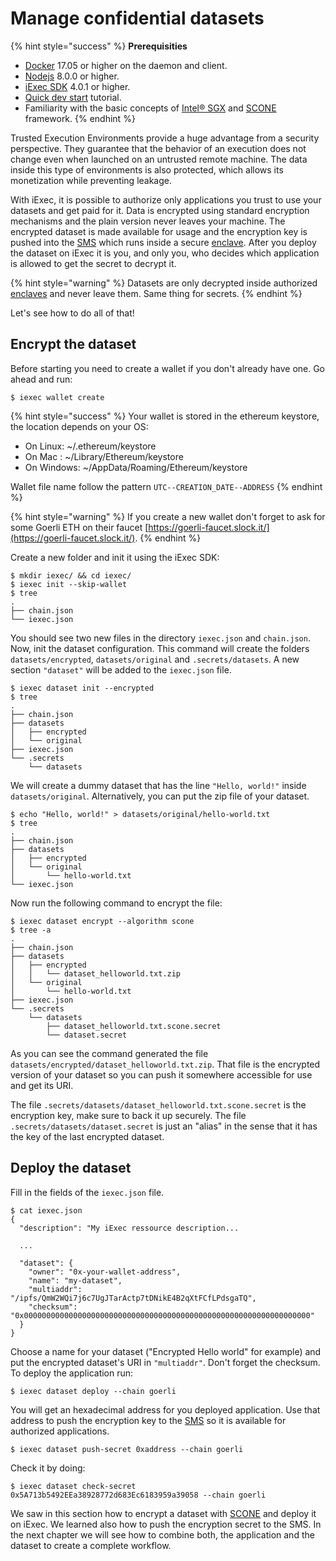 # Manage confidential datasets

{% hint style="success" %}
**Prerequisities**

* [Docker](https://docs.docker.com/install/) 17.05 or higher on the daemon and client.
* [Nodejs](https://nodejs.org) 8.0.0 or higher.
* [iExec SDK](https://www.npmjs.com/package/iexec) 4.0.1 or higher.
* [Quick dev start](../quick-start-for-developers.md) tutorial.
* Familiarity with the basic concepts of [Intel® SGX](intel-sgx-technology.md#intel-r-software-guard-extension-intel-r-sgx) and [SCONE](scone-framework.md#scone-framework) framework.
{% endhint %}

Trusted Execution Environments provide a huge advantage from a security perspective. They guarantee that the behavior of an execution does not change even when launched on an untrusted remote machine. The data inside this type of environments is also protected, which allows its monetization while preventing leakage.

With iExec, it is possible to authorize only applications you trust to use your datasets and get paid for it. Data is encrypted using standard encryption mechanisms and the plain version never leaves your machine. The encrypted dataset is made available for usage and the encryption key is pushed into the [SMS](scone-framework.md#secret-management-service-sms) which runs inside a secure [enclave](intel-sgx-technology.md#enclave). After you deploy the dataset on iExec it is you, and only you, who decides which application is allowed to get the secret to decrypt it.

{% hint style="warning" %}
Datasets are only decrypted inside authorized [enclaves](intel-sgx-technology.md#enclave) and never leave them. Same thing for secrets.
{% endhint %}

Let's see how to do all of that!

## Encrypt the dataset

Before starting you need to create a wallet if you don't already have one. Go ahead and run:

```text
$ iexec wallet create
```

{% hint style="success" %}
Your wallet is stored in the ethereum keystore, the location depends on your OS:

* On Linux: ~/.ethereum/keystore
* On Mac : ~/Library/Ethereum/keystore
* On Windows: ~/AppData/Roaming/Ethereum/keystore

Wallet file name follow the pattern `UTC--CREATION_DATE--ADDRESS`
{% endhint %}

{% hint style="warning" %}
If you create a new wallet don't forget to ask for some Goerli ETH on their faucet [https://goerli-faucet.slock.it/](https://goerli-faucet.slock.it/).
{% endhint %}

Create a new folder and init it using the iExec SDK:

```text
$ mkdir iexec/ && cd iexec/
$ iexec init --skip-wallet
$ tree
.
├── chain.json
└── iexec.json
```

You should see two new files in the directory `iexec.json` and `chain.json`. Now, init the dataset configuration. This command will create the folders `datasets/encrypted`, `datasets/original` and `.secrets/datasets`. A new section `"dataset"` will be added to the `iexec.json` file.

```text
$ iexec dataset init --encrypted
$ tree
.
├── chain.json
├── datasets
│   ├── encrypted
│   └── original
├── iexec.json
└── .secrets
    └── datasets
```

We will create a dummy dataset that has the line `"Hello, world!"` inside `datasets/original`. Alternatively, you can put the zip file of your dataset.

```text
$ echo "Hello, world!" > datasets/original/hello-world.txt
$ tree
.
├── chain.json
├── datasets
│   ├── encrypted
│   └── original
│       └── hello-world.txt
└── iexec.json
```

Now run the following command to encrypt the file:

```text
$ iexec dataset encrypt --algorithm scone
$ tree -a
.
├── chain.json
├── datasets
│   ├── encrypted
│   │   └── dataset_helloworld.txt.zip
│   └── original
│       └── hello-world.txt
├── iexec.json
└── .secrets
    └── datasets
        ├── dataset_helloworld.txt.scone.secret
        └── dataset.secret
```

As you can see the command generated the file `datasets/encrypted/dataset_helloworld.txt.zip`. That file is the encrypted version of your dataset so you can push it somewhere accessible for use and get its URI.

The file `.secrets/datasets/dataset_helloworld.txt.scone.secret` is the encryption key, make sure to back it up securely. The file `.secrets/datasets/dataset.secret` is just an "alias" in the sense that it has the key of the last encrypted dataset.

## Deploy the dataset

Fill in the fields of the `iexec.json` file.

```text
$ cat iexec.json
{
  "description": "My iExec ressource description...
  
  ...
  
  "dataset": {
    "owner": "0x-your-wallet-address",
    "name": "my-dataset",
    "multiaddr": "/ipfs/QmW2WQi7j6c7UgJTarActp7tDNikE4B2qXtFCfLPdsgaTQ",
    "checksum": "0x0000000000000000000000000000000000000000000000000000000000000000"
  }
}
```

Choose a name for your dataset \("Encrypted Hello world" for example\) and put the encrypted dataset's URI in `"multiaddr"`. Don't forget the checksum. To deploy the application run:

```text
$ iexec dataset deploy --chain goerli
```

You will get an hexadecimal address for you deployed application. Use that address to push the encryption key to the [SMS](scone-framework.md#secret-management-service-sms) so it is available for authorized applications.

```text
$ iexec dataset push-secret 0xaddress --chain goerli
```

Check it by doing:

```text
$ iexec dataset check-secret 0x5A713b5492EEa38928772d683Ec6183959a39058 --chain goerli
```

We saw in this section how to encrypt a dataset with [SCONE](scone-framework.md#scone-framework) and deploy it on iExec. We learned also how to push the encryption secret to the SMS. In the next chapter we will see how to combine both, the application and the dataset to create a complete workflow.





























